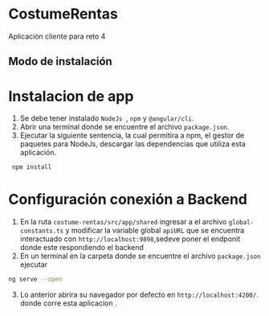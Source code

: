 # CostumeRentas

Aplicación cliente para reto 4

## **Modo de instalación**
# Instalacion de app 
1. Se debe tener instalado `NodeJs `, `npm` y `@angular/cli`.
2. Abrir una terminal donde se encuentre el archivo `package.json`.
3. Ejecutar la siguiente sentencia, la cual permitira a npm, el gestor de paquetes para NodeJs, descargar las dependencias que utiliza esta aplicación. 
```bash
 npm install
```  
# Configuración conexión a Backend 

1.  En la ruta `costume-rentas/src/app/shared` ingresar a el archivo `global-constants.ts` y modificar la variable global  `apiURL` que se encuentra interactuado con `http://localhost:9898`,sedeve poner el endponit   donde este respondiendo el backend
2. En un terminal  en la carpeta donde se encuentre el archivo `package.json` ejecutar
```bash
ng serve --open
``` 
3. Lo anterior abrira su navegador por defecto  en `http://localhost:4200/`. donde corre esta aplicacion .


  


